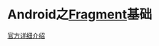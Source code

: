 # Android之[Fragment][1]基础
[官方详细介绍][2]





















[1]:http://developer.android.com/guide/components/fragments.html
[2]:http://developer.android.com/reference/android/app/Fragment.html